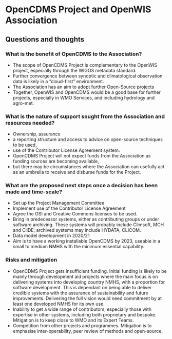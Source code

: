# OpenCDMS Project and OpenWIS Association

## Questions and thoughts

### What is the benefit of OpenCDMS to the Association?

- The scope of OpenCDMS Project is complementary to the OpenWIS project, especially through the WIGOS metadata standard.
- Further convergence between synoptic and climatological observation data is likely in a “cloud-first” environment.
- The Association has an aim to adopt further Open-Source projects
- Together, OpenWIS and OpenCDMS would be a good base for further projects, especially in WMO Services, and including hydrology and agro-met.

### What is the nature of support sought from the Association and resources needed?

- Ownership, assurance
- a reporting structure and access to advice on open-source techniques to be used, 
- use of the Contributor License Agreement system. 
- OpenCDMS Project will not expect funds from the Association as funding sources are becoming available, 
- but there may be circumstances where the Association can usefully act as an umbrella to receive and disburse funds for the Project.

### What are the proposed next steps once a decision has been made and time-scale?

- Set up the Project Management Committee
- Implement use of the Contributor License Agreement
- Agree the OSI and Creative Commons licenses to be used.
- Bring in predecessor systems, either as contributing groups or under software archiving. These systems will probably include Climsoft, MCH and CliDE; archived systems may include HYDATA, CLICOM.
- Data model development in 2020/21
- Aim is to have a working installable OpenCDMS by 2023, useable in a small to medium NMHS with the minimum essential capability.

### Risks and mitigation

- OpenCDMS Project gets insufficient funding. Initial funding is likely to be mainly through development aid projects where the main focus is on delivering systems into developing country NMHS, with a proportion for software development. This is dependant on being able to deliver credible systems with the assurance of sustainability and future improvements. Delivering the full vision would need commitment by at least one developed NMHS for its own use.
- Inability to get a wide range of contributors, especially those with expertise in other systems, including both proprietary and bespoke. Mitigation is to keep close to WMO and its Expert Teams.
- Competition from other projects and programmes. Mitigation is to emphasise inter-operability, peer review of methods and open-source.
